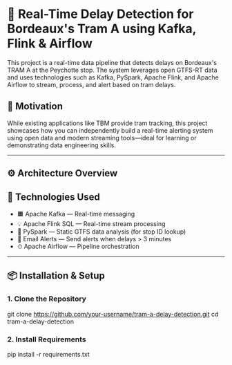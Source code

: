 # 🚦 Real-Time Delay Detection for Bordeaux's Tram A using Kafka, Flink & Airflow

This project is a real-time data pipeline that detects delays on Bordeaux's TRAM A at the Peychotte stop. The system leverages open GTFS-RT data and uses technologies such as Kafka, PySpark, Apache Flink, and Apache Airflow to stream, process, and alert based on tram delays.

## 📌 Motivation

While existing applications like TBM provide tram tracking, this project showcases how you can independently build a real-time alerting system using open data and modern streaming tools—ideal for learning or demonstrating data engineering skills.

---

## ⚙️ Architecture Overview


## 🔧 Technologies Used

- 🟧 Apache Kafka — Real-time messaging
- 💡 Apache Flink SQL — Real-time stream processing
- 🧠 PySpark — Static GTFS data analysis (for stop ID lookup)
- 📩 Email Alerts — Send alerts when delays > 3 minutes
- ⏱ Apache Airflow — Pipeline orchestration

---

## 📦 Installation & Setup

### 1. Clone the Repository

git clone https://github.com/your-username/tram-a-delay-detection.git
cd tram-a-delay-detection


### 2. Install Requirements
pip install -r requirements.txt


